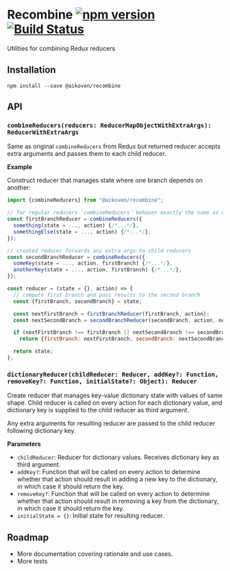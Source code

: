 # Recombine [![npm version][npm-image]][npm-url] [![Build Status][travis-image]][travis-url]

Utilities for combining Redux reducers

## Installation

```
npm install --save @aikoven/recombine
```

## API

### `combineReducers(reducers: ReducerMapObjectWithExtraArgs): ReducerWithExtraArgs`

Same as original `combineReducers` from Redux but returned reducer accepts extra
arguments and passes them to each child reducer.

**Example**

Construct reducer that manages state where one branch depends on another:

```js
import {combineReducers} from "@aikoven/recombine";

// for regular reducers `combineReducers` behaves exactly the same as original
const firstBranchReducer = combineReducers({
  something(state = ..., action) {/*...*/},
  somethingElse(state = ..., action) {/*...*/},
});

// created reducer forwards any extra args to child reducers
const secondBranchReducer = combineReducers({
  someKey(state = ..., action, firstBranch) {/*...*/},
  anotherKey(state = ..., action, firstBranch) {/*...*/},
});

const reducer = (state = {}, action) => {
  // compute first branch and pass results to the second branch
  const {firstBranch, secondBranch} = state;

  const nextFirstBranch = firstBranchReducer(firstBranch, action);
  const nextSecondBranch = secondBranchReducer(secondBranch, action, nextFirstBranch);

  if (nextFirstBranch !== firstBranch || nextSecondBranch !== secondBranch)
    return {firstBranch: nextFirstBranch, secondBranch: nextSecondBranch};

  return state;
};
```

### `dictionaryReducer(childReducer: Reducer, addKey?: Function, removeKey?: Function, initialState?: Object): Reducer`

Create reducer that manages key-value dictionary state with values of same
shape. Child reducer is called on every action for each dictionary value, and
dictionary key is supplied to the child reducer as third argument.

Any extra arguments for resulting reducer are passed to the child reducer
following dictionary key.

**Parameters**

* `childReducer`:   Reducer for dictionary values. Receives dictionary key as
                    third argument.
* `addKey?`:        Function that will be called on every action to determine
                    whether that action should result in adding a new key to the
                    dictionary, in which case it should return the key.
* `removeKey?`:     Function that will be called on every action to determine
                    whether that action should result in removing a key from the
                    dictionary, in which case it should return the key.
* `initialState = {}`: Initial state for resulting reducer.

## Roadmap

* More documentation covering rationale and use cases.
* More tests

[npm-image]: https://badge.fury.io/js/%40aikoven%2Frecombine.svg
[npm-url]: https://badge.fury.io/js/%40aikoven%2Frecombine
[travis-image]: https://travis-ci.org/aikoven/recombine.svg?branch=master
[travis-url]: https://travis-ci.org/aikoven/recombine